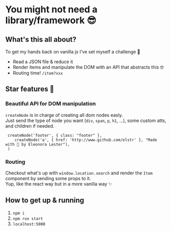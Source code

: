 # You might not need a library/framework 😎

## What's this all about?
To get my hands back on vanilla js I've set myself a challenge 💪
- Read a JSON file & reduce it
- Render items and manipulate the DOM with an API that abstracts this 🤓
- Routing time! `/item?xxx` 

## Star features 🤩
### Beautiful API for DOM manipulation
`createNode` is in charge of creating all dom nodes easly. <br/>
Just send the type of node you want (`div`, `span`, `p`, `h1`, ...), some custom atts, and children if needed. 

```
 createNode('footer', { class: "footer" },
    createNode('a', { href: 'http://www.github.com/elstr' }, "Made with 💚 by Eleonora Lester"),
 )
```

### Routing
Checkout what's up with `window.location.search` and render the `Item` component by sending some props to it. <br/>
Yup, like the react way but in a more vanilla way ✨



## How to get up & running 

1) `npm i`
2) `npm run start`
3) `localhost:5000`
